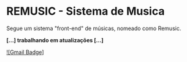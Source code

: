 # REMUSIC - Sistema de Musica
Segue um sistema "front-end" de músicas, nomeado como Remusic.

**[...] trabalhando em atualizações [...]**

[![Gmail Badge]](https://img.shields.io/badge/Gmail-jonathasrochadesouza%40gmail.com-orange)
